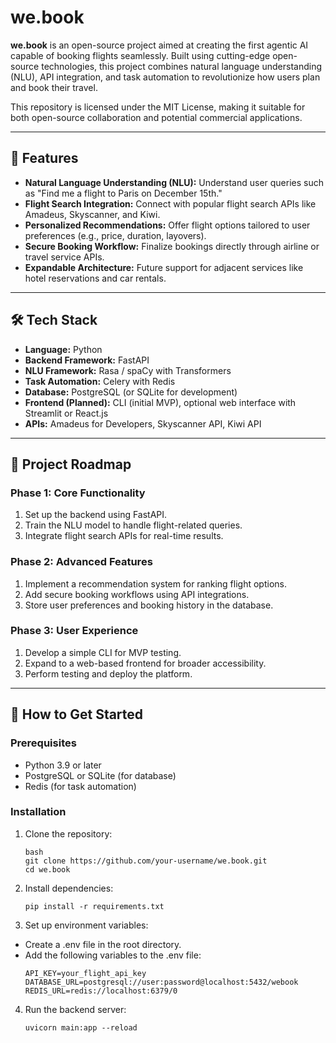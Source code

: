 # we.book

**we.book** is an open-source project aimed at creating the first agentic AI capable of booking flights seamlessly. Built using cutting-edge open-source technologies, this project combines natural language understanding (NLU), API integration, and task automation to revolutionize how users plan and book their travel.

This repository is licensed under the MIT License, making it suitable for both open-source collaboration and potential commercial applications.

---

## 🌟 Features
- **Natural Language Understanding (NLU):** Understand user queries such as "Find me a flight to Paris on December 15th."
- **Flight Search Integration:** Connect with popular flight search APIs like Amadeus, Skyscanner, and Kiwi.
- **Personalized Recommendations:** Offer flight options tailored to user preferences (e.g., price, duration, layovers).
- **Secure Booking Workflow:** Finalize bookings directly through airline or travel service APIs.
- **Expandable Architecture:** Future support for adjacent services like hotel reservations and car rentals.

---

## 🛠️ Tech Stack
- **Language:** Python
- **Backend Framework:** FastAPI
- **NLU Framework:** Rasa / spaCy with Transformers
- **Task Automation:** Celery with Redis
- **Database:** PostgreSQL (or SQLite for development)
- **Frontend (Planned):** CLI (initial MVP), optional web interface with Streamlit or React.js
- **APIs:** Amadeus for Developers, Skyscanner API, Kiwi API

---

## 🚀 Project Roadmap
### Phase 1: Core Functionality
1. Set up the backend using FastAPI.
2. Train the NLU model to handle flight-related queries.
3. Integrate flight search APIs for real-time results.

### Phase 2: Advanced Features
1. Implement a recommendation system for ranking flight options.
2. Add secure booking workflows using API integrations.
3. Store user preferences and booking history in the database.

### Phase 3: User Experience
1. Develop a simple CLI for MVP testing.
2. Expand to a web-based frontend for broader accessibility.
3. Perform testing and deploy the platform.

---

## 📖 How to Get Started
### Prerequisites
- Python 3.9 or later
- PostgreSQL or SQLite (for database)
- Redis (for task automation)

### Installation
1. Clone the repository:
   ```
   bash
   git clone https://github.com/your-username/we.book.git
   cd we.book
   ```
2. Install dependencies:
   ```
   pip install -r requirements.txt
   
   ```
   
3. Set up environment variables:
- Create a .env file in the root directory.
- Add the following variables to the .env file:
    ```
    API_KEY=your_flight_api_key
    DATABASE_URL=postgresql://user:password@localhost:5432/webook
    REDIS_URL=redis://localhost:6379/0

    ```
4. Run the backend server:   
   ```
   uvicorn main:app --reload
   ```

   
